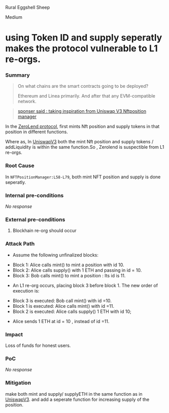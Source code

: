 Rural Eggshell Sheep

Medium

# using Token ID and supply seperatly makes  the protocol vulnerable to L1 re-orgs.

### Summary

>On what chains are the smart contracts going to be deployed?
>
>Ethereum and Linea primarily. And after that any EVM-compatible network.

> [sponser said  : taking inspiration from Uniswap V3 Nftposition manager ](https://www.youtube.com/watch?v=KJsykgz99j4&t=462s)

In the [ZeroLend protocol](https://github.com/sherlock-audit/2024-06-new-scope/blob/main/zerolend-one/contracts/core/positions/NFTPositionManager.sol#L58-L79),  first mints Nft position and supply tokens in that position in different functions.

Where as, In [UniswapV3](https://github.com/Uniswap/v3-periphery/blob/main/contracts/NonfungiblePositionManager.sol#L128-L182) both the mint Nft position and supply tokens / addLiquidity is within the same function.So , Zerolend is suspectible from  L1 re-orgs.



### Root Cause

In ``NFTPositionManager:L58-L79``, both mint NFT position and supply is done seperatly.

### Internal pre-conditions

_No response_

### External pre-conditions

1. Blockhain re-org should occur

### Attack Path


- Assume the following unfinalized blocks: 

* Block 1: Alice calls mint() to mint a position with id  10. 
* Block 2: Alice calls supply() with 1 ETH and passing in id = 10.
* Block 3: Bob calls mint() to mint a position : Its id is 11.
  
- An L1 re-org occurs, placing block 3 before block 1. The new order of execution is: 

* Block 3 is executed: Bob call mint() with id =10.
* Block 1 is executed: Alice calls mint() with id =11.
* Block 2 is executed: Alice calls supply() 1 ETH with id 10;

- Alice sends 1  ETH at id = 10 , instead of id =11.


### Impact

Loss of funds for honest users.

### PoC

_No response_

### Mitigation

make both mint and supply/ supplyETH in the same function as in [UniswapV3](https://github.com/Uniswap/v3-periphery/blob/main/contracts/NonfungiblePositionManager.sol#L128-L182).
and add a seperate function for increasing supply of the position.